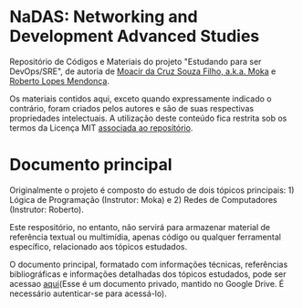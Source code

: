 # NaDAS: Networking and Development Advanced Studies

Repositório de Códigos e Materiais do projeto "Estudando para ser DevOps/SRE", de autoria de [Moacir da Cruz Souza Filho, a.k.a. Moka](https://github.com/moacirsouza) e [Roberto Lopes Mendonça](https://github.com/robertolopesmendonca).

Os materiais contidos aqui, exceto quando expressamente indicado o contrário, foram criados pelos autores e são de suas respectivas propriedades intelectuais. A utilização deste conteúdo fica restrita sob os termos da Licença MIT [associada ao repositório](https://github.com/moacirsouza/nadas/blob/master/LICENSE).

# Documento principal

Originalmente o projeto é composto do estudo de dois tópicos principais: 1) Lógica de Programação (Instrutor: Moka) e 2) Redes de Computadores (Instrutor: Roberto).

Este respositório, no entanto, não servirá para armazenar material de referência textual ou multimídia, apenas código ou qualquer ferramental específico, relacionado aos tópicos estudados.

O documento principal, formatado com informações técnicas, referências bibliográficas e informações detalhadas dos tópicos estudados, pode ser acessao [aqui](https://docs.google.com/document/d/1xYa8GyP1_gE6QiAzuJkoPgP3zywaXRNtfOKLpRqNK94/edit?usp=sharing)(Esse é um documento privado, mantido no Google Drive. É necessário autenticar-se para acessá-lo).
